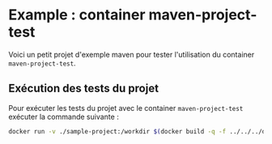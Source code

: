 # Example : container maven-project-test

Voici un petit projet d'exemple maven pour tester l'utilisation du container `maven-project-test`.

## Exécution des tests du projet

Pour exécuter les tests du projet avec le container `maven-project-test` exécuter la commande suivante :

```bash
docker run -v ./sample-project:/workdir $(docker build -q -f ../../../dockerfiles/maven-project-test.Dockerfile .) 
```
